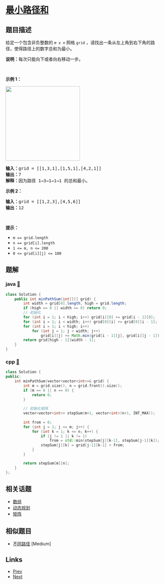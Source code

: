 
# [最小路径和](https://leetcode-cn.com/problems/minimum-path-sum)

## 题目描述

<p>给定一个包含非负整数的 <code><em>m</em> x <em>n</em></code> 网格 <code>grid</code> ，请找出一条从左上角到右下角的路径，使得路径上的数字总和为最小。</p>

<p><strong>说明：</strong>每次只能向下或者向右移动一步。</p>

<p> </p>

<p><strong>示例 1：</strong></p>
<img alt="" src="https://assets.leetcode.com/uploads/2020/11/05/minpath.jpg" style="width: 242px; height: 242px;" />
<pre>
<strong>输入：</strong>grid = [[1,3,1],[1,5,1],[4,2,1]]
<strong>输出：</strong>7
<strong>解释：</strong>因为路径 1→3→1→1→1 的总和最小。
</pre>

<p><strong>示例 2：</strong></p>

<pre>
<strong>输入：</strong>grid = [[1,2,3],[4,5,6]]
<strong>输出：</strong>12
</pre>

<p> </p>

<p><strong>提示：</strong></p>

<ul>
	<li><code>m == grid.length</code></li>
	<li><code>n == grid[i].length</code></li>
	<li><code>1 <= m, n <= 200</code></li>
	<li><code>0 <= grid[i][j] <= 100</code></li>
</ul>


## 题解

### java [🔗](minimum-path-sum.java) 
```java
class Solution {
    public int minPathSum(int[][] grid) {
        int width = grid[0].length, high = grid.length;
        if (high == 0 || width == 0) return 0;
        // 初始化
        for (int i = 1; i < high; i++) grid[i][0] += grid[i - 1][0];
        for (int i = 1; i < width; i++) grid[0][i] += grid[0][i - 1];
        for (int i = 1; i < high; i++)
            for (int j = 1; j < width; j++)
                grid[i][j] += Math.min(grid[i - 1][j], grid[i][j - 1]);
        return grid[high - 1][width - 1];
    }
}
```
### cpp [🔗](minimum-path-sum.cpp) 
```cpp
class Solution {
public:
    int minPathSum(vector<vector<int>>& grid) {
        int m = grid.size(), n = grid.front().size();
        if (m == 0 || n == 0) {
            return 0;
        }
        
        // 初始化矩阵
        vector<vector<int>> stepSum(m+1, vector<int>(n+1, INT_MAX));
        
        int from = 0;
        for (int j = 1; j <= m; j++) {
            for (int k = 1; k <= n; k++) {
                if (j != 1 || k != 1) 
                    from = std::min(stepSum[j][k-1], stepSum[j-1][k]);
                stepSum[j][k] = grid[j-1][k-1] + from;
            }
        }

        return stepSum[m][n];
    }
};
```


## 相关话题

- [数组](../../tags/array.md) 
- [动态规划](../../tags/dynamic-programming.md) 
- [矩阵](../../tags/matrix.md) 


## 相似题目

- [不同路径](../unique-paths/README.md)  [Medium] 


## Links

- [Prev](../unique-paths-ii/README.md) 
- [Next](../plus-one/README.md) 

